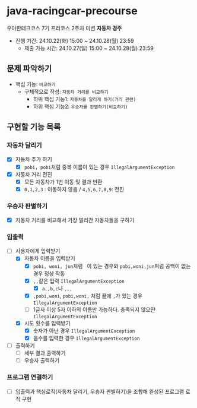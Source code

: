 # java-racingcar-precourse
우아한테크코스 7기 프리코스 2주차 미션 **자동차 경주**

- 진행 기간: 24.10.22(화) 15:00 ~ 24.10.28(월) 23:59
  - 제출 가능 시간: 24.10.27(일) 15:00 ~ 24.10.28(월) 23:59

## 문제 파악하기
- 핵심 기능: `비교하기`
  - 구체적으로 작성: `자동차 거리를 비교하기`
    - 하위 핵심 기능1: `자동차를 달리게 하기(거리 관련)`
    - 하위 핵심 기능2: `우승자를 판별하기(비교하기)`

## 구현할 기능 목록
### 자동차 달리기
- [x] 자동차 추가 하기
  - [x] `pobi, pobi`처럼 중복 이름이 있는 경우 `IllegalArgumentException`
- [x] 자동차 거리 전진
  - [x] 모든 자동차가 1번 이동 및 결과 반환
  - [x] `0,1,2,3` : 이동하지 않음 / `4,5,6,7,8,9`: 전진

### 우승자 판별하기
- [x] 자동차 거리를 비교해서 가장 멀리간 자동차들을 구하기

### 입출력
- [ ] 사용자에게 입력받기
  - [x] 자동차 이름을 입력받기
    - [x] `pobi, woni, jun`처럼 ` `이 있는 경우와 `pobi,woni,jun`처럼 공백이 없는 경우 정상 작동
    - [x] `,,`같은 입력 `IllegalArgumentException`
      - [x] `a,,b,c`나 `,,,`
    - [x] `,pobi,woni`, `pobi,woni,` 처럼 끝에 `,`가 있는 경우 `IllegalArgumentException`
    - [ ] 1글자 이상 5자 이하의 이름만 가능하다. 충족되지 않으먄 `IllegalArgumentException`
  - [x] 시도 횟수를 입력받기
    - [x] 숫자가 아닌 경우 `IllegalArgumentException`
    - [x] 음수를 입력한 경우 `IllegalArgumentException`
- [ ] 출력하기
  - [ ] 세부 결과 출력하기
  - [ ] 우승자 출력하기

### 프로그램 연결하기
- [ ] 입출력과 핵심로직(자동차 달리기, 우승자 판별하기)을 조합해 완성된 프로그램 로직 구현